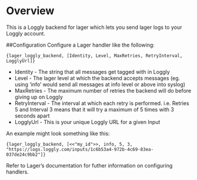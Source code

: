 Overview
============

This is a Loggly backend for lager which lets you send lager logs to your Loggly account.

##Configuration
Configure a Lager handler like the following:

	{lager_loggly_backend, [Identity, Level, MaxRetries, RetryInterval, LogglyUrl]}
	
* Identity - The string that all messages get tagged with in Loggly
* Level - The lager level at which the  backend accepts messages (eg. using ‘info’ would send all messages at info level or above into syslog)
* MaxRetries - The maximum number of retries the backend will do before giving up on Loggly
* RetryInterval - The interval at which each retry is performed. i.e. Retries 5 and Interval 3 means that it will try a maximum of 5 times with 3 seconds apart
* LogglyUrl - This is your unique Loggly URL for a given Input


An example might look something like this:

	{lager_loggly_backend, [<<"my_id">>, info, 5, 3, "https://logs.loggly.com/inputs/1c6b53a4-972b-4c69-83ea-037de24c9bb2"]}
Refer to Lager’s documentation for futher information on configuring handlers.